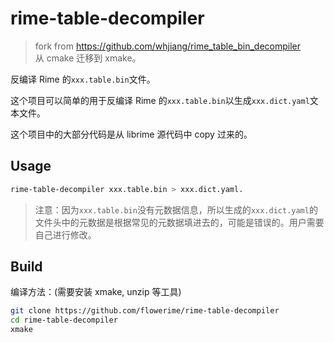 # rime-table-decompiler

> fork from <https://github.com/whjiang/rime_table_bin_decompiler>  
> 从 cmake 迁移到 xmake。

反编译 Rime 的`xxx.table.bin`文件。

这个项目可以简单的用于反编译 Rime 的`xxx.table.bin`以生成`xxx.dict.yaml`文本文件。

这个项目中的大部分代码是从 librime 源代码中 copy 过来的。

## Usage

```bash
rime-table-decompiler xxx.table.bin > xxx.dict.yaml.
```

> 注意：因为`xxx.table.bin`没有元数据信息，所以生成的`xxx.dict.yaml`的文件头中的元数据是根据常见的元数据填进去的，可能是错误的。用户需要自己进行修改。

## Build

编译方法：(需要安装 xmake, unzip 等工具)

```bash
git clone https://github.com/flowerime/rime-table-decompiler
cd rime-table-decompiler
xmake
```
